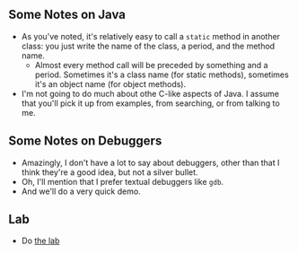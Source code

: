 Some Notes on Java
------------------

* As you've noted, it's relatively easy to call a `static` method in
  another class: you just write the name of the class, a period, and
  the method name.
    * Almost every method call will be preceded by something and a
      period.  Sometimes it's a class name (for static methods), sometimes
      it's an object name (for object methods).
* I'm not going to do much about othe C-like aspects of Java.  I assume
  that you'll pick it up from examples, from searching, or from talking
  to me.

Some Notes on Debuggers
-----------------------

* Amazingly, I don't have a lot to say about debuggers, other than that
  I think they're a good idea, but not a silver bullet.
* Oh, I'll mention that I  prefer textual debuggers like <code>gdb</code>.
* And we'll do a very quick demo.

Lab
---

* Do [the lab](../labs/debugging.html)
